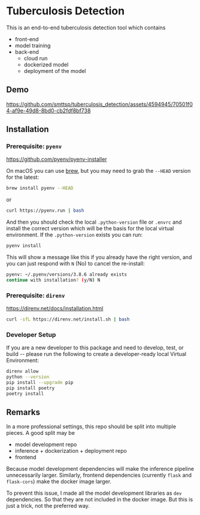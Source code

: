 # Tuberculosis Detection

This is an end-to-end tuberculosis detection tool which
contains 

- front-end
- model training
- back-end
  - cloud run
  - dockerized model
  - deployment of the model

## Demo

https://github.com/smttsp/tuberculosis_detection/assets/4594945/70501f04-af9e-49d8-8bd0-cb2fdf8bf738


## Installation

### Prerequisite: `pyenv`

https://github.com/pyenv/pyenv-installer

On macOS you can use [brew](https://brew.sh), but you may need to grab the `--HEAD` version for the latest:

```bash
brew install pyenv --HEAD
```

or

```bash
curl https://pyenv.run | bash
```

And then you should check the local `.python-version` file or `.envrc` and install the correct version which will be the basis for the local virtual environment. If the `.python-version` exists you can run:

```bash
pyenv install
```

This will show a message like this if you already have the right version, and you can just respond with `N` (No) to cancel the re-install:

```bash
pyenv: ~/.pyenv/versions/3.8.6 already exists
continue with installation? (y/N) N
```

### Prerequisite: `direnv`

https://direnv.net/docs/installation.html

```bash
curl -sfL https://direnv.net/install.sh | bash
```

### Developer Setup

If you are a new developer to this package and need to develop, test, or build -- please run the following to create a developer-ready local Virtual Environment:

```bash
direnv allow
python --version
pip install --upgrade pip
pip install poetry
poetry install
```

## Remarks

In a more professional settings, this repo should be split into multiple pieces. A good split may be

- model development repo
- inference + dockerization + deployment repo
- frontend

Because model development dependencies will make the inference pipeline unnecessarily larger. 
Similarly, frontend dependencies (currently `flask` and `flask-cors`) make the docker image larger.

To prevent this issue, I made all the model development libraries as `dev` dependencies. So that
they are not included in the docker image. But this is just a trick, not the preferred way.
